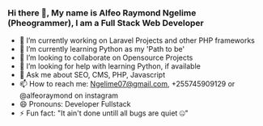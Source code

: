 ### Hi there 👋, My name is Alfeo Raymond Ngelime (Pheogrammer), I am a Full Stack Web Developer


- 🔭 I’m currently working on Laravel Projects and other PHP frameworks
- 🌱 I’m currently learning Python as my 'Path to be'
- 👯 I’m looking to collaborate on Opensource Projects
- 🤔 I’m looking for help with learning Python, if available
- 💬 Ask me about SEO, CMS, PHP, Javascript 
- 📫 How to reach me: Ngelime07@gmail.com, +255745909129 or @alfeoraymond on instagram
- 😄 Pronouns: Developer Fullstack
- ⚡ Fun fact: "It ain't done untill all bugs are quiet 🤐"
